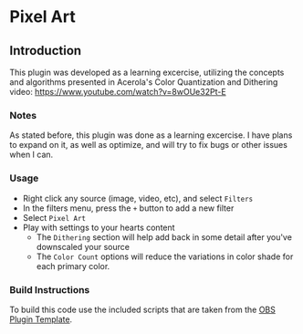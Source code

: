 # Pixel Art

## Introduction

This plugin was developed as a learning excercise, utilizing the concepts and algorithms presented in Acerola's Color Quantization and Dithering video: https://www.youtube.com/watch?v=8wOUe32Pt-E

### Notes

As stated before, this plugin was done as a learning excercise. I have plans to expand on it, as well as optimize, and will try to fix bugs or other issues when I can.

### Usage

* Right click any source (image, video, etc), and select `Filters`
* In the filters menu, press the `+` button to add a new filter
* Select `Pixel Art`
* Play with settings to your hearts content
    * The `Dithering` section will help add back in some detail after you've downscaled your source
    * The `Color Count` options will reduce the variations in color shade for each primary color.


### Build Instructions

To build this code use the included scripts that are taken from the [OBS Plugin Template](https://github.com/obsproject/obs-plugintemplate).
